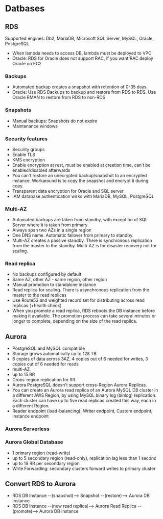 # Datbases

## RDS

Supported engines: Db2, MariaDB, Microsoft SQL Server, MySQL, Oracle, PostgreSQL
* When lambda needs to access DB, lambda must be deployed to VPC
* Oracle: RDS for Oracle does not support RAC, if you want RAC deploy Oracle on EC2

### Backups
* Automated backup creates a snapshot with retention of 0-35 days.
* Oracle: Use RDS Backups to backup and restore from RDS to RDS. Use Oracle RMAN to restore from RDS to non-RDS

### Snapshots
* Manual backups: Snapshots do not expire
* Maintenance windows

### Security features

* Security groups
* Enable TLS
* KMS encryption
* Enable encryption at rest, must be enabled at creation time, can't be enabled/disabled afterwards
* You can't restore an unecrypted backup/snapshot to an encrypted instance. Workaround is to copy the snapshot and encrypt it during copy.
* Transparent data encryption for Oracle and SQL server
* IAM database authentication wirks with MariaDB, MySQL, PostgreSQL

### Multi-AZ

* Automated backups are taken from standby, with exception of SQL Server where it is taken from primary
* Always span two AZs in a single region
* One DNS name. Automatic failover from primary to standby.
* Multi-AZ creates a passive standby. There is synchronous replication from the master to the standby. Multi-AZ is for disaster recovery not for scaling.


### Read replica

* No backups configured by default
* Same AZ, other AZ - same region, other region
* Manual promotion to standalone instance
* Read replica for scaling. There is asynchronous replication from the master to the read replicas
* Use Route53 and weighted record set for distributing across read replicas (+health check)
* When you promote a read replica, RDS reboots the DB instance before making it available. The promotion process can take several minutes or longer to complete, depending on the size of the read replica.

## Aurora

* PostgreSQL and MySQL compatible
* Storage grows automatically up to 128 TB
* 6 copies of data across 3AZ, 4 copies out of 6 needed for writes, 3 copies out of 6 needed for reads
* multi-AZ
* up to 15 RR
* Croos-region replication for RR.
* Aurora PostgreSQL doesn't support cross-Region Aurora Replicas. 
* You can create an Aurora read replica of an Aurora MySQL DB cluster in a different AWS Region, by using MySQL binary log (binlog) replication. Each cluster can have up to five read replicas created this way, each in a different Region.
* Reader endpoint (load-balancing), Writer endpoint, Custom endpoint, Instance endpoint

### Aurora Serverless


### Aurora Global Database

* 1 primary region (read-write)
* up to 5 secondary region (read-only), replication lag less than 1 second
* up to 16 RR per secondary region
* Write Forwarding: secondary clusters forward writes to primary cluster


## Convert RDS to Aurora

* RDS DB Instance --(snapshot)--> Snapshot --(restore)--> Aurora DB Instance
* RDS DB Instance --(new read replica)--> Aurora Read Replica --(promote)--> Aurora DB Instance